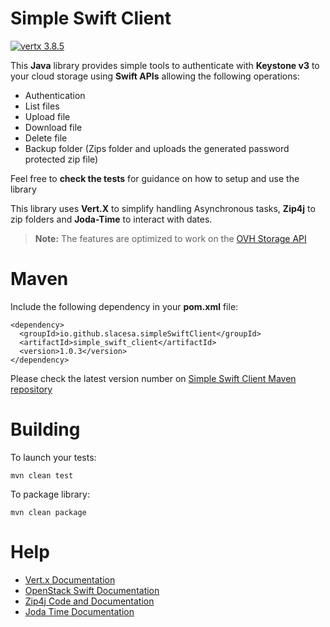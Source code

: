 # Simple Swift Client
[![vertx 3.8.5](https://img.shields.io/badge/vert.x-3.8.5-purple.svg)](https://vertx.io)

This **Java** library provides simple tools to authenticate with **Keystone v3** to your cloud storage using **Swift APIs** allowing the following operations:
* Authentication
* List files
* Upload file
* Download file
* Delete file
* Backup folder (Zips folder and uploads the generated password protected zip file)

Feel free to **check the tests** for guidance on how to setup and use the library

This library uses **Vert.X** to simplify handling Asynchronous tasks, **Zip4j** to zip folders and **Joda-Time** to interact with dates.
>**Note:** The features are optimized to work on the [OVH Storage API](https://docs.ovh.com/gb/en/storage/pca/dev/)
# Maven
Include the following dependency in your **pom.xml** file:
```
<dependency>
  <groupId>io.github.slacesa.simpleSwiftClient</groupId>
  <artifactId>simple_swift_client</artifactId>
  <version>1.0.3</version>
</dependency>
```
Please check the latest version number on [Simple Swift Client Maven repository](https://mvnrepository.com/artifact/io.github.slacesa.simpleSwiftClient/simple_swift_client)
# Building
To launch your tests:
```
mvn clean test
```
To package library:
```
mvn clean package
```
# Help
* [Vert.x Documentation](https://vertx.io/docs/)
* [OpenStack Swift Documentation](https://docs.openstack.org/swift/latest/)
* [Zip4j Code and Documentation](https://github.com/srikanth-lingala/zip4j)
* [Joda Time Documentation](https://www.joda.org/joda-time/)